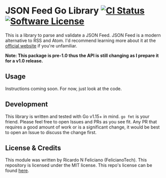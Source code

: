 # JSON Feed Go Library [![CI Status](https://circleci.com/gh/gopherlibs/jsonfeed.svg?style=shield)](https://app.circleci.com/pipelines/github/gopherlibs/jsonfeed) [![Software License](https://img.shields.io/badge/license-MIT-blue.svg)](https://raw.githubusercontent.com/gopherlibs/jsonfeed/master/LICENSE)

This is a library to parse and validate a JSON Feed.
JSON Feed is a modern alternative to RSS and Atom.
I'd recommend learning more about it at the [official website][jfeed] if you're unfamiliar.

**Note: This package is pre-1.0 thus the API is still changing as I prepare it for a v1.0 release.**


## Usage

Instructions coming soon.
For now, just look at the code.


## Development

This library is written and tested with Go v1.15+ in mind.
`go fmt` is your friend.
Please feel free to open Issues and PRs as you see fit.
Any PR that requires a good amount of work or is a significant change, it would be best to open an Issue to discuss the change first.


## License & Credits

This module was written by Ricardo N Feliciano (FelicianoTech).
This repository is licensed under the MIT license.
This repo's license can be found [here](./LICENSE).



[jfeed]: https://www.jsonfeed.org/
